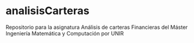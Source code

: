 # analisisCarteras
Repositorio para la asignatura Análisis de carteras Financieras del Máster Ingeniería Matemática y Computación por UNIR
